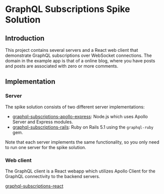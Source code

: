 # GraphQL Subscriptions Spike Solution

## Introduction

 This project contains several servers and a React web client that demonstrate 
 GraphQL subscriptions over WebSocket connections. The domain in the example
 app is that of a online blog, where you have posts and posts are associated 
 with zero or more comments.

## Implementation

### Server

The spike solution consists of two different server implementations: 

- [graphql-subscriptions-apollo-express](graphql-subscriptions-apollo-express/README.md): Node.js which uses Apollo Server and Express modules.
- [graphql-subscriptions-rails](graphql-subscriptions-rails/README.md): Ruby on Rails 5.1 using the `graphql-ruby` gem.

Note that each server implements the same functionality, so you only need to run
one server for the spike solution.

### Web client

The GraphQL client is a React webapp which utilizes Apollo Client for the 
GraphQL connectivity to the backend servers.

[graphql-subscriptions-react](graphql-subscriptions-react/README.md)

